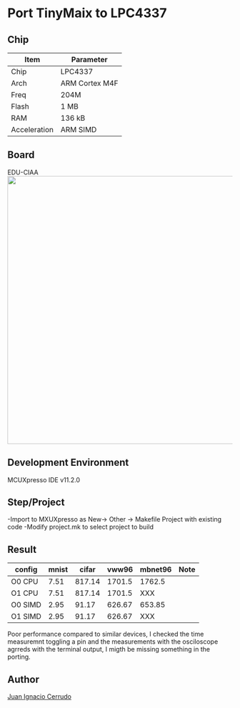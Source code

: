 
# Port TinyMaix to LPC4337

## Chip

| Item         | Parameter      |
| ------------ | -------------  | 
| Chip         | LPC4337        |
| Arch         | ARM Cortex M4F |
| Freq         | 204M           |
| Flash        | 1 MB	          |
| RAM          | 136 kB         |
| Acceleration | ARM SIMD       |

## Board

EDU-CIAA  
<a href="assets/edu_oled.png"><img width=600 src="assets/edu_oled.jpg"/></a>

## Development Environment

MCUXpresso IDE v11.2.0

## Step/Project

-Import to MXUXpresso as New-> Other -> Makefile Project with existing code
-Modify project.mk to select project to build

## Result

| config  | mnist | cifar | vww96  | mbnet96 | Note |
| ------- | ----- | ----- | ------ | ------- | ---- |
| O0 CPU  | 7.51  | 817.14| 1701.5 | 1762.5  |      |
| O1 CPU  | 7.51  | 817.14| 1701.5 | XXX     |      |
| O0 SIMD | 2.95  | 91.17 | 626.67 | 653.85  |      |
| O1 SIMD | 2.95  | 91.17 | 626.67 | XXX     |      |

Poor performance compared to similar devices, I checked the time measuremnt toggling a pin and the measurements with the osciloscope agrreds with the 
terminal output, I migth be missing something in the porting.

## Author

[Juan Ignacio Cerrudo](https://github.com/juanic) 









